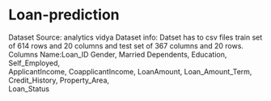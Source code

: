 # Loan-prediction

Dataset Source: analytics vidya
Dataset info: Datset has to csv files train set of 614 rows and 20 columns and test set of 367 columns and 20 rows.
Columns Name:Loan_ID	Gender,	Married	Dependents,	
Education,	Self_Employed,	
ApplicantIncome, CoapplicantIncome,	
LoanAmount,	Loan_Amount_Term,	
Credit_History,	Property_Area,	
Loan_Status
